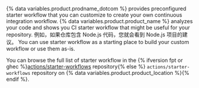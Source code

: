 {% data variables.product.prodname_dotcom %} provides preconfigured starter workflow that you can customize to create your own continuous integration workflow. {% data variables.product.product_name %} analyzes your code and shows you CI starter workflow that might be useful for your repository. 例如，如果仓库包含 Node.js 代码，您就会看到 Node.js 项目的建议。 You can use starter workflow as a starting place to build your custom workflow or use them as-is.

You can browse the full list of starter workflow in the {% ifversion fpt or ghec %}[actions/starter-workflows](https://github.com/actions/starter-workflows) repository{% else %} `actions/starter-workflows` repository on {% data variables.product.product_location %}{% endif %}.
